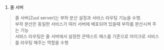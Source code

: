 1. 줄 서버

> 줄 서버(Zuul server)는 부하 분산 설정과 서비스 라우팅 기능을 수행.  
> 부하 분산은 동일한 서비스가 여러 서버에 배포되어 있을때 부하를 분산시켜 주는 기능  
> 서비스 라우팅은 줄 서버에서 설정한 콘텍스트 패스를 기준으로 마이크로 서비스를 라우팅 해주는 역할을 수행  

